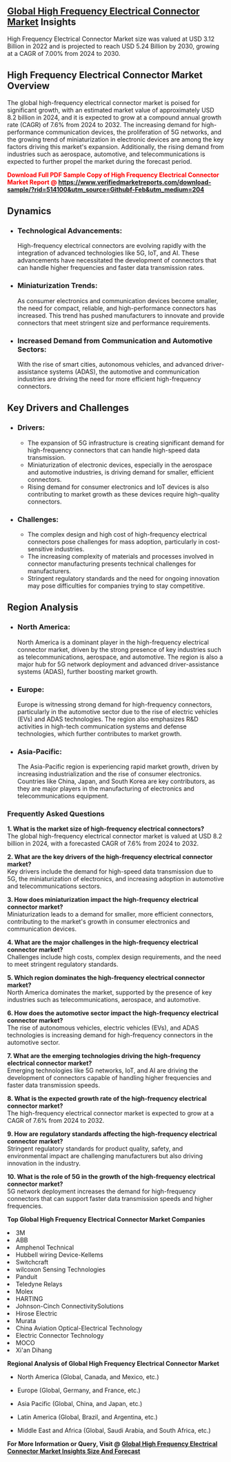 <h2><a href="https://www.verifiedmarketreports.com/download-sample/?rid=514100&amp;utm_source=Githubf&amp;utm_medium=204" target="_blank">Global High Frequency Electrical Connector Market</a> Insights</h2><p>High Frequency Electrical Connector Market size was valued at USD 3.12 Billion in 2022 and is projected to reach USD 5.24 Billion by 2030, growing at a CAGR of 7.00% from 2024 to 2030.</p><p> <h2>High Frequency Electrical Connector Market Overview</h2> <p>The global high-frequency electrical connector market is poised for significant growth, with an estimated market value of approximately USD 8.2 billion in 2024, and it is expected to grow at a compound annual growth rate (CAGR) of 7.6% from 2024 to 2032. The increasing demand for high-performance communication devices, the proliferation of 5G networks, and the growing trend of miniaturization in electronic devices are among the key factors driving this market's expansion. Additionally, the rising demand from industries such as aerospace, automotive, and telecommunications is expected to further propel the market during the forecast period.</p> <p><strong><p><span class=""><span style="color: #ff0000;"><strong>Download Full PDF Sample Copy of High Frequency Electrical Connector Market Report</strong> @ </span><a href="https://www.verifiedmarketreports.com/download-sample/?rid=514100&amp;utm_source=Githubf-Feb&amp;utm_medium=204" target="_blank">https://www.verifiedmarketreports.com/download-sample/?rid=514100&amp;utm_source=Githubf-Feb&amp;utm_medium=204</a></span></p></strong></p> <h2>Dynamics</h2> <ul> <li><h3>Technological Advancements:</h3> High-frequency electrical connectors are evolving rapidly with the integration of advanced technologies like 5G, IoT, and AI. These advancements have necessitated the development of connectors that can handle higher frequencies and faster data transmission rates.</li> <li><h3>Miniaturization Trends:</h3> As consumer electronics and communication devices become smaller, the need for compact, reliable, and high-performance connectors has increased. This trend has pushed manufacturers to innovate and provide connectors that meet stringent size and performance requirements.</li> <li><h3>Increased Demand from Communication and Automotive Sectors:</h3> With the rise of smart cities, autonomous vehicles, and advanced driver-assistance systems (ADAS), the automotive and communication industries are driving the need for more efficient high-frequency connectors.</li> </ul> <h2>Key Drivers and Challenges</h2> <ul> <li><h3>Drivers:</h3> <ul> <li>The expansion of 5G infrastructure is creating significant demand for high-frequency connectors that can handle high-speed data transmission.</li> <li>Miniaturization of electronic devices, especially in the aerospace and automotive industries, is driving demand for smaller, efficient connectors.</li> <li>Rising demand for consumer electronics and IoT devices is also contributing to market growth as these devices require high-quality connectors.</li> </ul> </li> <li><h3>Challenges:</h3> <ul> <li>The complex design and high cost of high-frequency electrical connectors pose challenges for mass adoption, particularly in cost-sensitive industries.</li> <li>The increasing complexity of materials and processes involved in connector manufacturing presents technical challenges for manufacturers.</li> <li>Stringent regulatory standards and the need for ongoing innovation may pose difficulties for companies trying to stay competitive.</li> </ul> </li> </ul> <h2>Region Analysis</h2> <ul> <li><h3>North America:</h3> North America is a dominant player in the high-frequency electrical connector market, driven by the strong presence of key industries such as telecommunications, aerospace, and automotive. The region is also a major hub for 5G network deployment and advanced driver-assistance systems (ADAS), further boosting market growth.</li> <li><h3>Europe:</h3> Europe is witnessing strong demand for high-frequency connectors, particularly in the automotive sector due to the rise of electric vehicles (EVs) and ADAS technologies. The region also emphasizes R&D activities in high-tech communication systems and defense technologies, which further contributes to market growth.</li> <li><h3>Asia-Pacific:</h3> The Asia-Pacific region is experiencing rapid market growth, driven by increasing industrialization and the rise of consumer electronics. Countries like China, Japan, and South Korea are key contributors, as they are major players in the manufacturing of electronics and telecommunications equipment.</li> </ul> <h3>Frequently Asked Questions</h3> <p><strong>1. What is the market size of high-frequency electrical connectors?</strong><br>The global high-frequency electrical connector market is valued at USD 8.2 billion in 2024, with a forecasted CAGR of 7.6% from 2024 to 2032.</p> <p><strong>2. What are the key drivers of the high-frequency electrical connector market?</strong><br>Key drivers include the demand for high-speed data transmission due to 5G, the miniaturization of electronics, and increasing adoption in automotive and telecommunications sectors.</p> <p><strong>3. How does miniaturization impact the high-frequency electrical connector market?</strong><br>Miniaturization leads to a demand for smaller, more efficient connectors, contributing to the market's growth in consumer electronics and communication devices.</p> <p><strong>4. What are the major challenges in the high-frequency electrical connector market?</strong><br>Challenges include high costs, complex design requirements, and the need to meet stringent regulatory standards.</p> <p><strong>5. Which region dominates the high-frequency electrical connector market?</strong><br>North America dominates the market, supported by the presence of key industries such as telecommunications, aerospace, and automotive.</p> <p><strong>6. How does the automotive sector impact the high-frequency electrical connector market?</strong><br>The rise of autonomous vehicles, electric vehicles (EVs), and ADAS technologies is increasing demand for high-frequency connectors in the automotive sector.</p> <p><strong>7. What are the emerging technologies driving the high-frequency electrical connector market?</strong><br>Emerging technologies like 5G networks, IoT, and AI are driving the development of connectors capable of handling higher frequencies and faster data transmission speeds.</p> <p><strong>8. What is the expected growth rate of the high-frequency electrical connector market?</strong><br>The high-frequency electrical connector market is expected to grow at a CAGR of 7.6% from 2024 to 2032.</p> <p><strong>9. How are regulatory standards affecting the high-frequency electrical connector market?</strong><br>Stringent regulatory standards for product quality, safety, and environmental impact are challenging manufacturers but also driving innovation in the industry.</p> <p><strong>10. What is the role of 5G in the growth of the high-frequency electrical connector market?</strong><br>5G network deployment increases the demand for high-frequency connectors that can support faster data transmission speeds and higher frequencies.</p> </p><p><strong>Top Global High Frequency Electrical Connector Market Companies</strong></p><div data-test-id=""><p><li>3M</li><li> ABB</li><li> Amphenol Technical</li><li> Hubbell wiring Device-Kellems</li><li> Switchcraft</li><li> wilcoxon Sensing Technologies</li><li> Panduit</li><li> Teledyne Relays</li><li> Molex</li><li> HARTING</li><li> Johnson-Cinch ConnectivitySolutions</li><li> Hirose Electric</li><li> Murata</li><li> China Aviation Optical-Electrical Technology</li><li> Electric Connector Technology</li><li> MOCO</li><li> Xi'an Dihang</li></p><div><strong>Regional Analysis of&nbsp;Global High Frequency Electrical Connector Market</strong></div><ul><li dir="ltr"><p dir="ltr">North America&nbsp;(Global, Canada, and Mexico, etc.)</p></li><li dir="ltr"><p dir="ltr">Europe (Global, Germany, and France, etc.)</p></li><li dir="ltr"><p dir="ltr">Asia Pacific&nbsp;(Global, China, and Japan, etc.)</p></li><li dir="ltr"><p dir="ltr">Latin America&nbsp;(Global, Brazil, and Argentina, etc.)</p></li><li dir="ltr">Middle East and Africa&nbsp;(Global, Saudi Arabia, and South Africa, etc.)</li></ul><p><strong>For More Information or Query, Visit @&nbsp;</strong><strong><a href="https://www.verifiedmarketreports.com/product/high-frequency-electrical-connector-market/?utm_source=Githubf&amp;utm_medium=204" target="_blank">Global High Frequency Electrical Connector Market Insights Size And Forecast</a></strong></p></div>
